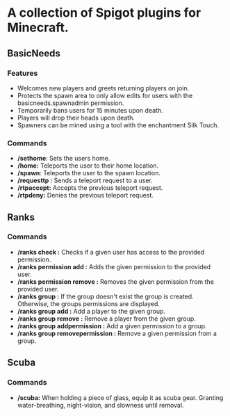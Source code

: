 # A collection of Spigot plugins for Minecraft.

## BasicNeeds
### Features
- Welcomes new players and greets returning players on join.
- Protects the spawn area to only allow edits for users with the basicneeds.spawnadmin permission.
- Temporarily bans users for 15 minutes upon death.
- Players will drop their heads upon death.
- Spawners can be mined using a tool with the enchantment Silk Touch.
### Commands
- **/sethome**: Sets the users home.
- **/home:** Teleports the user to their home location.
- **/spawn**: Teleports the user to the spawn location.
- **/requesttp <user>:** Sends a teleport request to a user.
- **/rtpaccept:** Accepts the previous teleport request.
- **/rtpdeny:** Denies the previous teleport request.
## Ranks
### Commands
- **/ranks check <user> <permission>:** Checks if a given user has access to the provided permission.
- **/ranks permission add <user> <permission>:** Adds the given permission to the provided user.
- **/ranks permission remove <user> <permission>:** Removes the given permission from the provided user.
- **/ranks group <group>:** If the group doesn't exist the group is created. Otherwise, the groups permissions are displayed.
- **/ranks group <group> add <player>:** Add a player to the given group.
- **/ranks group <group> remove <player>:** Remove a player from the given group.
- **/ranks group <group> addpermission <permission>:** Add a given permission to a group.
- **/ranks group <group> removepermission <permission>:** Remove a given permission from a group.
## Scuba
### Commands
- **/scuba:** When holding a piece of glass, equip it as scuba gear. Granting water-breathing, night-vision, and slowness until removal.

